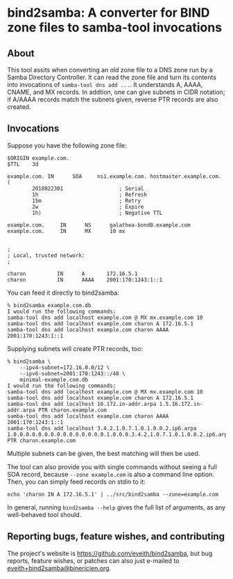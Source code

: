 # bind2samba: A converter for BIND zone files to samba-tool invocations

## About

This tool assits when converting an old zone file to a DNS zone run by a Samba
Directory Controller. It can read the zone file and turn its contents into
invocations of `samba-tool dns add ...`. It understands A, AAAA, CNAME, and MX
records. In addtion, one can give subnets in CIDR notation; if A/AAAA records
match the subnets given, reverse PTR records are also created.

## Invocations

Suppose you have the following zone file:

    $ORIGIN example.com.
    $TTL    3d

    example.com. IN      SOA     ns1.example.com. hostmaster.example.com.
    (
            2018022301                  ; Serial
            1h                          ; Refresh
            15m                         ; Retry
            2w                          ; Expire
            1h)                         ; Negative TTL

    example.com.     IN      NS      galathea-bond0.example.com
    example.com.     IN      MX      10 mx


    ;
    ; Local, trusted network:
    ;

    charon          IN      A       172.16.5.1
    charon          IN      AAAA    2001:170:1243:1::1

You can feed it directly to bind2samba:

    % bind2samba example.com.db
    I would run the following commands:
    samba-tool dns add localhost example.com @ MX mx.example.com 10
    samba-tool dns add localhost example.com charon A 172.16.5.1
    samba-tool dns add localhost example.com charon AAAA 2001:170:1243:1::1

Supplying subnets will create PTR records, too:

    % bind2samba \
        --ipv4-subnet=172.16.0.0/12 \
        --ipv6-subnet=2001:170:1243::/48 \
        minimal-example.com.db
    I would run the following commands:
    samba-tool dns add localhost example.com @ MX mx.example.com 10
    samba-tool dns add localhost example.com charon A 172.16.5.1
    samba-tool dns add localhost 16.172.in-addr.arpa 1.5.16.172.in-addr.arpa PTR charon.example.com
    samba-tool dns add localhost example.com charon AAAA 2001:170:1243:1::1
    samba-tool dns add localhost 3.4.2.1.0.7.1.0.1.0.0.2.ip6.arpa 1.0.0.0.0.0.0.0.0.0.0.0.0.0.0.0.1.0.0.0.3.4.2.1.0.7.1.0.1.0.0.2.ip6.arpa PTR charon.example.com

Multiple subnets can be given, the best matching will then be used. 

The tool can also provide you with single commands without seeing a full SOA
record, because `--zone example.com` is also a command line option. Then, you
can simply feed records on stdin to it:

    echo 'charon IN A 172.16.5.1' | ../src/bind2samba --zone=example.com

In general, running `bind2samba --help` gives the full list of arguments,
as any well-behaved tool should.

## Reporting bugs, feature wishes, and contributing

The project's website is https://github.com/eveith/bind2samba, but
bug reports, feature wishes, or patches can also just e-mailed to
<eveith+bind2samba@binericien.org>.

